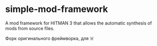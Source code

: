 # simple-mod-framework
A mod framework for HITMAN 3 that allows the automatic synthesis of mods from source files.

Форк оригинального фреймворка, для ☠️
